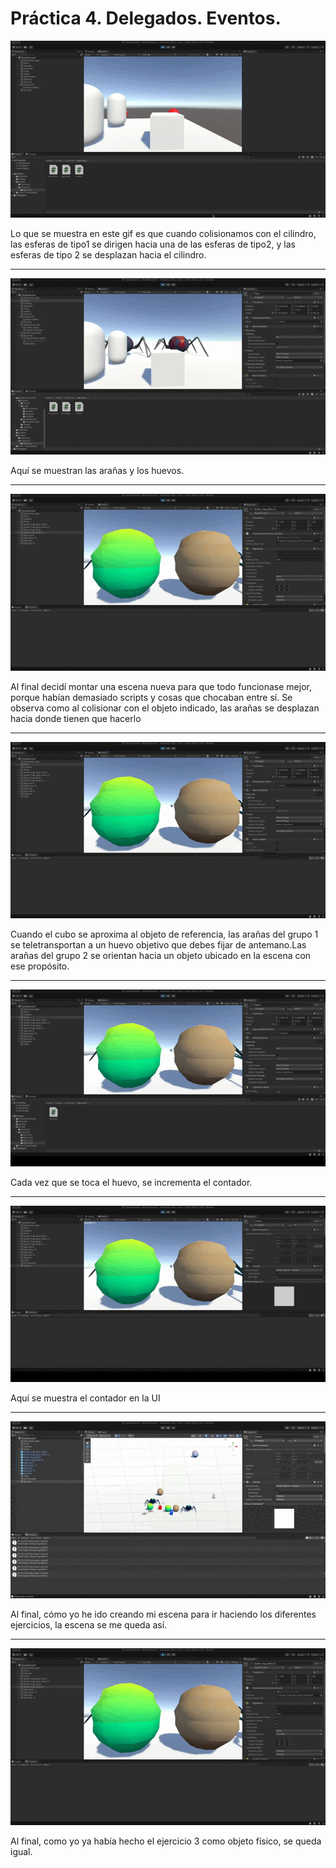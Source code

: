 # Práctica 4. Delegados. Eventos. 

![Ejercicio 1](gifs/ejercicio1.gif)

Lo que se muestra en este gif es que cuando colisionamos con el cilindro, las esferas de tipo1 se dirigen hacia una de las esferas de tipo2, y las esferas de tipo 2 se desplazan hacia el cilindro.

---

![Ejercicio 2](gifs/ejercicio2.gif)

Aquí se muestran las arañas y los huevos.

---

![Ejercicio3](gifs/ejercicio3.gif)

Al final decidí montar una escena nueva para que todo funcionase mejor, porque habían demasiado scripts y cosas que chocaban entre sí. Se observa como al colisionar con el objeto indicado, las arañas se desplazan hacia donde tienen que hacerlo

---

![Ejercicio4](gifs/ejercicio4.gif)

Cuando el cubo se aproxima al objeto de referencia, las arañas del grupo 1 se teletransportan a un huevo objetivo que debes fijar de antemano.Las arañas del grupo 2 se orientan hacia un objeto ubicado en la escena con ese propósito. 

---

![Ejercicio5](gifs/ejercicio5.gif)

Cada vez que se toca el huevo, se incrementa el contador.

---

![Ejercicio7](gifs/ejercicio6.gif)

Aquí se muestra el contador en la UI

---

![Ejercicio8](gifs/ejercicio8.gif)

Al final, cómo yo he ido creando mi escena para ir haciendo los diferentes ejercicios, la escena se me queda así.

---

![Ejercicio9](gifs/ejercicio3.gif)

Al final, como yo ya había hecho el ejercicio 3 como objeto físico, se queda igual.



